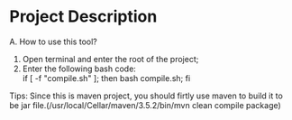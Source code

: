 # Project Description

A. How to use this tool? <br />
1. Open terminal and enter the root of the project; 
2. Enter the following bash code:<br />
if [ -f "compile.sh" ]; then
  bash compile.sh;
fi



Tips:
Since this is maven project, you should firtly use maven to build it to be jar file.(/usr/local/Cellar/maven/3.5.2/bin/mvn clean compile package)


